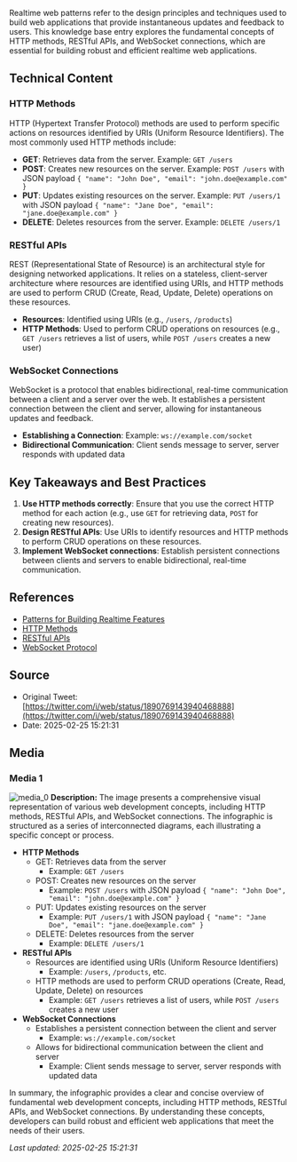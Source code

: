 Realtime web patterns refer to the design principles and techniques used to build web applications that provide instantaneous updates and feedback to users. This knowledge base entry explores the fundamental concepts of HTTP methods, RESTful APIs, and WebSocket connections, which are essential for building robust and efficient realtime web applications.

## Technical Content
### HTTP Methods
HTTP (Hypertext Transfer Protocol) methods are used to perform specific actions on resources identified by URIs (Uniform Resource Identifiers). The most commonly used HTTP methods include:

* **GET**: Retrieves data from the server. Example: `GET /users`
* **POST**: Creates new resources on the server. Example: `POST /users` with JSON payload `{ "name": "John Doe", "email": "john.doe@example.com" }`
* **PUT**: Updates existing resources on the server. Example: `PUT /users/1` with JSON payload `{ "name": "Jane Doe", "email": "jane.doe@example.com" }`
* **DELETE**: Deletes resources from the server. Example: `DELETE /users/1`

### RESTful APIs
REST (Representational State of Resource) is an architectural style for designing networked applications. It relies on a stateless, client-server architecture where resources are identified using URIs, and HTTP methods are used to perform CRUD (Create, Read, Update, Delete) operations on these resources.

* **Resources**: Identified using URIs (e.g., `/users`, `/products`)
* **HTTP Methods**: Used to perform CRUD operations on resources (e.g., `GET /users` retrieves a list of users, while `POST /users` creates a new user)

### WebSocket Connections
WebSocket is a protocol that enables bidirectional, real-time communication between a client and a server over the web. It establishes a persistent connection between the client and server, allowing for instantaneous updates and feedback.

* **Establishing a Connection**: Example: `ws://example.com/socket`
* **Bidirectional Communication**: Client sends message to server, server responds with updated data

## Key Takeaways and Best Practices
1. **Use HTTP methods correctly**: Ensure that you use the correct HTTP method for each action (e.g., use `GET` for retrieving data, `POST` for creating new resources).
2. **Design RESTful APIs**: Use URIs to identify resources and HTTP methods to perform CRUD operations on these resources.
3. **Implement WebSocket connections**: Establish persistent connections between clients and servers to enable bidirectional, real-time communication.

## References
* [Patterns for Building Realtime Features](https://zknill.io/posts/patterns-for-building-realtime/)
* [HTTP Methods](https://developer.mozilla.org/en-US/docs/Web/HTTP/Methods)
* [RESTful APIs](https://restfulapi.net/)
* [WebSocket Protocol](https://www.w3.org/TR/websockets/)
## Source

- Original Tweet: [https://twitter.com/i/web/status/1890769143940468888](https://twitter.com/i/web/status/1890769143940468888)
- Date: 2025-02-25 15:21:31


## Media

### Media 1
![media_0](./media_0.jpg)
**Description:** The image presents a comprehensive visual representation of various web development concepts, including HTTP methods, RESTful APIs, and WebSocket connections. The infographic is structured as a series of interconnected diagrams, each illustrating a specific concept or process.

*   **HTTP Methods**
    *   GET: Retrieves data from the server
        *   Example: `GET /users`
    *   POST: Creates new resources on the server
        *   Example: `POST /users` with JSON payload `{ "name": "John Doe", "email": "john.doe@example.com" }`
    *   PUT: Updates existing resources on the server
        *   Example: `PUT /users/1` with JSON payload `{ "name": "Jane Doe", "email": "jane.doe@example.com" }`
    *   DELETE: Deletes resources from the server
        *   Example: `DELETE /users/1`
*   **RESTful APIs**
    *   Resources are identified using URIs (Uniform Resource Identifiers)
        *   Example: `/users`, `/products`, etc.
    *   HTTP methods are used to perform CRUD operations (Create, Read, Update, Delete) on resources
        *   Example: `GET /users` retrieves a list of users, while `POST /users` creates a new user
*   **WebSocket Connections**
    *   Establishes a persistent connection between the client and server
        *   Example: `ws://example.com/socket`
    *   Allows for bidirectional communication between the client and server
        *   Example: Client sends message to server, server responds with updated data

In summary, the infographic provides a clear and concise overview of fundamental web development concepts, including HTTP methods, RESTful APIs, and WebSocket connections. By understanding these concepts, developers can build robust and efficient web applications that meet the needs of their users.

*Last updated: 2025-02-25 15:21:31*